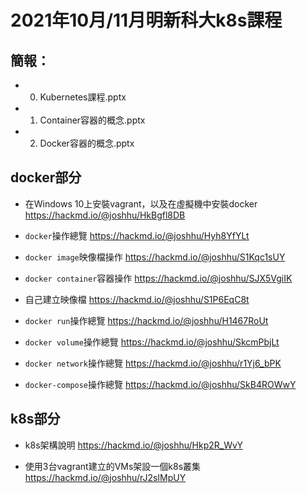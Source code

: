 # 2021年10月/11月明新科大k8s課程

## 簡報：

* 0. Kubernetes課程.pptx
* 1. Container容器的概念.pptx
* 2. Docker容器的概念.pptx

## docker部分

* 在Windows 10上安裝vagrant，以及在虛擬機中安裝docker
https://hackmd.io/@joshhu/HkBgfl8DB

* `docker`操作總覽
https://hackmd.io/@joshhu/Hyh8YfYLt

* `docker image`映像檔操作
https://hackmd.io/@joshhu/S1Kqc1sUY

* `docker container`容器操作
https://hackmd.io/@joshhu/SJX5VgiIK

* 自己建立映像檔
https://hackmd.io/@joshhu/S1P6EqC8t

* `docker run`操作總覽
https://hackmd.io/@joshhu/H1467RoUt

* `docker volume`操作總覽
https://hackmd.io/@joshhu/SkcmPbjLt

* `docker network`操作總覽
https://hackmd.io/@joshhu/r1Yj6_bPK

* `docker-compose`操作總覽
https://hackmd.io/@joshhu/SkB4ROWwY

## k8s部分

* k8s架構說明
https://hackmd.io/@joshhu/Hkp2R_WvY

* 使用3台vagrant建立的VMs架設一個k8s叢集
https://hackmd.io/@joshhu/rJ2sIMpUY
